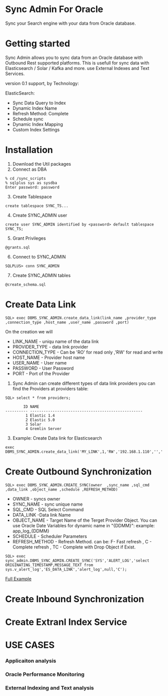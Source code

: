 # Sync Admin For Oracle 
Sync your Search engine with your data from Oracle database. 

# Getting started

Sync Admin allows you to sync data from an Oracle database with Outbound Rest supported platforms. 
This is usefull for sync data with Elasticsearch / Solar / Kafka and more. use External Indexes and Text Services. 

version 0.1 support, by Technology:

ElasticSearch:
 - Sync Data Query to Index
 - Dynamic Index Name
 - Refresh Method: Complete
 - Schedule sync 
 - Dynamic Index Mapping 
 - Custom Index Settings
 
# Installation
1. Download the Util packages
2. Connect as DBA 
```
% cd /sync_scripts
% sqlplus sys as sysdba
Enter password: password
```
3. Create Tablespace 
```
create tablespace SYNC_TS...
```
4. Create SYNC_ADMIN user
```
create user SYNC_ADMIN identified by <password> default tablespace SYNC_TS;
```
5. Grant Privileges
```
@grants.sql
```
6. Connect to SYNC_ADMIN
```
SQLPLUS> conn SYNC_ADMIN
```
7. Create SYNC_ADMIN tables
```
@create_schema.sql
```
# Create Data Link
```
SQL> exec DBMS_SYNC_ADMIN.create_data_link(link_name ,provider_type ,connection_type ,host_name ,user_name ,password ,port)
```

On the creation we will
- LINK_NAME - uniqu name of the data link 
- PROVIDER_TYPE - data link provider
- CONNECTION_TYPE - Can be 'RO' for read only ,'RW' for read and write
- HOST_NAME - Provider host name
- USER_NAME - User name
- PASSWORD  - User Password
- PORT - Port of the Provider
 
1. Sync Admin can create different types of data link providers
   you can find the Providers at providers table:

```
SQL> select * from providers;

        ID NAME
---------- --------------------------------------------------
         1 Elastic 1.4
         2 Elastic 5.0
         3 Solar
         4 Gremlin Server
```
3. Example:
Create Data link for Elasticsearch
```
exec DBMS_SYNC_ADMIN.create_data_link('MY_LINK',1,'RW','192.168.1.110','','',9200);
```
# Create Outbound Synchronization
```
SQL> exec DBMS_SYNC_ADMIN.CREATE_SYNC(owner  ,sync_name ,sql_cmd ,data_link ,object_name ,schedule ,REFRESH_METHOD)
```
- OWNER - syncs owner
- SYNC_NAME - sync unique name
- SQL_CMD - SQL Select Command 
- DATA_LINK -Data link Name
- OBJECT_NAME - Target Name of the Terget Provider Object.
                You can use Oracle Date Variables for dynamic name in "{DDMM}": example: app_log_{DDMM}
- SCHEDULE - Scheduler Parameters 
- REFRESH_METHOD - Refresh Method. can be: F- Fast refresh , C - Complete refresh , TC - Complete with Drop Object if Exist.
```
SQL> exec sync_admin.DBMS_SYNC_ADMIN.CREATE_SYNC('SYS','ALERT_LOG','select ORIGINATING_TIMESTAMP,MESSAGE_TEXT from sys.v_alert_log','ES_DATA_LINK','alert_log',null,'C');
```
[Full Example](https://github.com/mamrami/Sync-Admin-For-Oracle/wiki/Sync-Oracle-Alert-Log-To-Elasticsearch)

# Create Inbound Synchronization

# Create Extranl Index Service

# USE CASES
### Applicaiton analysis
### Oracle Performance Monitoring
### External Indexing and Text analysis



